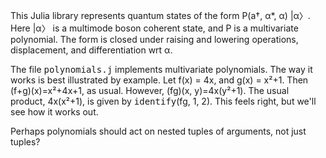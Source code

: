 This Julia library represents quantum states of the form P(a†, α*, α) |α〉.   Here |α〉 is a multimode boson coherent state, and P is a multivariate polynomial.  The form is closed under raising and lowering operations, displacement, and differentiation wrt α.

The file <tt>polynomials.j</tt> implements multivariate polynomials.  The way it works is best illustrated by example.  Let f(x) = 4x, and g(x) = x²+1.  Then (f+g)(x)=x²+4x+1, as usual.  However, (fg)(x, y)=4x(y²+1).  The usual product, 4x(x²+1), is given by <tt>identify</tt>(fg, 1, 2).  This feels right, but we'll see how it works out.

Perhaps polynomials should act on nested tuples of arguments, not just tuples?